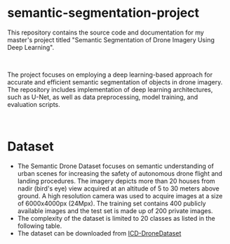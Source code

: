 # semantic-segmentation-project
This repository contains the source code and documentation for my master's project titled "Semantic Segmentation of Drone Imagery Using Deep Learning".

<br>


The project focuses on employing a deep learning-based approach for accurate and efficient semantic segmentation of objects in drone imagery. The repository includes implementation of deep learning architectures, such as U-Net, as well as data preprocessing, model training, and evaluation scripts. 

<br>

# Dataset
- The Semantic Drone Dataset focuses on semantic understanding of urban scenes for increasing the safety of autonomous drone flight and landing procedures. The imagery depicts  more than 20 houses from nadir (bird's eye) view acquired at an altitude of 5 to 30 meters above ground. A high resolution camera was used to acquire images at a size of 6000x4000px (24Mpx). The training set contains 400 publicly available images and the test set is made up of 200 private images.
- The complexity of the dataset is limited to 20 classes as listed in the following table. 
- The dataset can be downloaded from [ICD-DroneDataset](http://dronedataset.icg.tugraz.at/)
